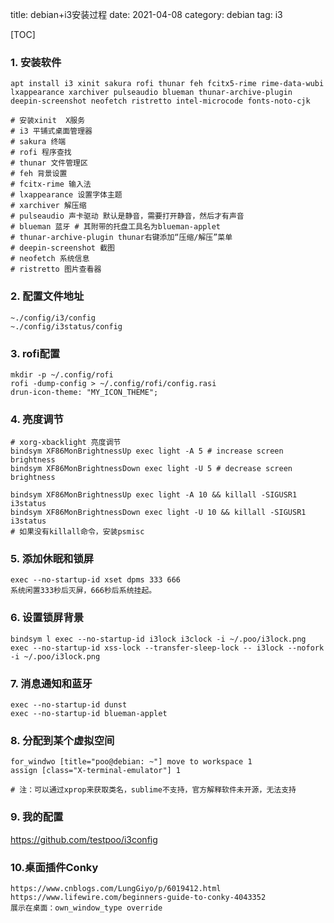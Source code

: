 title: debian+i3安装过程
date: 2021-04-08
category: debian
tag: i3

[TOC]

### 1. 安装软件

```
apt install i3 xinit sakura rofi thunar feh fcitx5-rime rime-data-wubi lxappearance xarchiver pulseaudio blueman thunar-archive-plugin deepin-screenshot neofetch ristretto intel-microcode fonts-noto-cjk

# 安装xinit  X服务
# i3 平铺式桌面管理器
# sakura 终端
# rofi 程序查找
# thunar 文件管理区
# feh 背景设置
# fcitx-rime 输入法
# lxappearance 设置字体主题
# xarchiver 解压缩
# pulseaudio 声卡驱动 默认是静音，需要打开静音，然后才有声音
# blueman 蓝牙 # 其附带的托盘工具名为blueman-applet
# thunar-archive-plugin thunar右键添加“压缩/解压”菜单
# deepin-screenshot 截图
# neofetch 系统信息
# ristretto 图片查看器
```

### 2. 配置文件地址

```
~./config/i3/config
~./config/i3status/config
```

### 3. rofi配置

```
mkdir -p ~/.config/rofi
rofi -dump-config > ~/.config/rofi/config.rasi
drun-icon-theme: "MY_ICON_THEME";
```

### 4. 亮度调节

```
# xorg-xbacklight 亮度调节
bindsym XF86MonBrightnessUp exec light -A 5 # increase screen brightness
bindsym XF86MonBrightnessDown exec light -U 5 # decrease screen brightness

bindsym XF86MonBrightnessUp exec light -A 10 && killall -SIGUSR1 i3status
bindsym XF86MonBrightnessDown exec light -U 10 && killall -SIGUSR1 i3status
# 如果没有killall命令，安装psmisc
```

### 5. 添加休眠和锁屏

```
exec --no-startup-id xset dpms 333 666
系统闲置333秒后灭屏，666秒后系统挂起。
```

### 6. 设置锁屏背景

```
bindsym l exec --no-startup-id i3lock i3clock -i ~/.poo/i3lock.png
exec --no-startup-id xss-lock --transfer-sleep-lock -- i3lock --nofork -i ~/.poo/i3lock.png
```

### 7. 消息通知和蓝牙

```
exec --no-startup-id dunst
exec --no-startup-id blueman-applet
```

### 8. 分配到某个虚拟空间

```
for_windwo [title="poo@debian: ~"] move to workspace 1
assign [class="X-terminal-emulator"] 1

# 注：可以通过xprop来获取类名，sublime不支持，官方解释软件未开源，无法支持
```

### 9. 我的配置

<https://github.com/testpoo/i3config>

### 10.桌面插件Conky

```
https://www.cnblogs.com/LungGiyo/p/6019412.html
https://www.lifewire.com/beginners-guide-to-conky-4043352
展示在桌面：own_window_type override
```